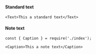 #### Standard text

```
<Text>This a standard text</Text>
```

#### Note text

```
const { Caption } = require('./index');

<Caption>This a note text</Caption>
```
